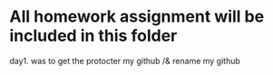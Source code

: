 # All homework assignment will be included in this folder
day1. was to get the protocter my github /& rename my github 
